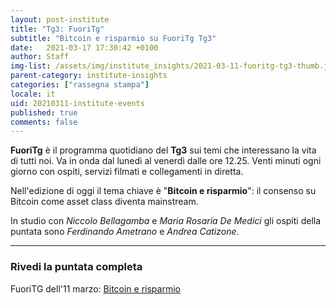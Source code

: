 ```yaml
---
layout: post-institute
title: "Tg3: FuoriTg"
subtitle: "Bitcoin e risparmio su FuoriTg Tg3"
date:   2021-03-17 17:30:42 +0100
author: Staff
img-list: /assets/img/institute_insights/2021-03-11-fuoritg-tg3-thumb.jpg
parent-category: institute-insights
categories: ["rassegna stampa"]
locale: it
uid: 20210311-institute-events
published: true
comments: false
---
```

**FuoriTg** è il programma quotidiano del **Tg3** sui temi che interessano la vita di tutti noi. Va in onda dal lunedì al venerdì dalle ore 12.25. Venti minuti ogni giorno con ospiti, servizi filmati e collegamenti in diretta.

Nell'edizione di oggi il tema chiave è "**Bitcoin e risparmio**": il consenso su Bitcoin come asset class diventa mainstream.

In studio con _Niccolo Bellagamba_ e _Maria Rosaria De Medici_ gli ospiti della puntata sono _Ferdinando Ametrano_ e _Andrea Catizone_.

---

### Rivedi la puntata completa

FuoriTG dell'11 marzo: [Bitcoin e risparmio](http://www.tg3.rai.it/dl/RaiTV/programmi/media/ContentItem-c336e5e5-5ca6-4b4b-82f6-36b78d326ab6-tg3.html#p=)

